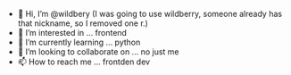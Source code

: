 - 👋 Hi, I’m @wildbery (I was going to use wildberry, someone already has that nickname, so I removed one r.)
- 👀 I’m interested in ... frontend
- 🌱 I’m currently learning ... python
- 💞️ I’m looking to collaborate on ... no just me
- 📫 How to reach me ... frontden dev

<!---
wildbery/wildbery is a ✨ special ✨ repository because its `README.md` (this file) appears on your GitHub profile.
You can click the Preview link to take a look at your changes.
--->
